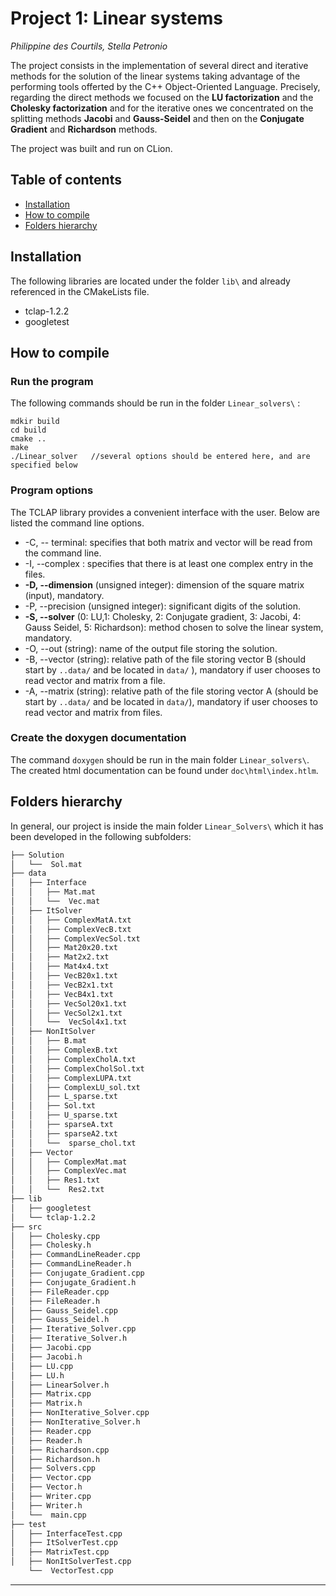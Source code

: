 # Project 1: Linear systems

*Philippine des Courtils, Stella Petronio*

The project consists in the implementation of several direct and iterative methods for the solution of the linear systems taking advantage of the performing tools offerted by the C++ Object-Oriented Language. Precisely, regarding the direct methods we focused on the **LU factorization** and the **Cholesky factorization** and for the iterative ones we concentrated on the splitting methods **Jacobi** and **Gauss-Seidel** and then on the **Conjugate Gradient** and **Richardson** methods.

The project was built and run on CLion. 

## Table of contents
* [Installation](#installation)
* [How to compile](#how-to-compile)
* [Folders hierarchy](#folders-hierarchy)

## Installation
The following libraries are located under the folder `lib\` and already referenced in the CMakeLists file. 
- tclap-1.2.2
- googletest

## How to compile 

### Run the program
The following commands should be run in the folder `Linear_solvers\` :
```
mdkir build
cd build
cmake ..
make
./Linear_solver   //several options should be entered here, and are specified below
```
### Program options
The TCLAP library provides a convenient interface with the user. Below are listed the command line options.

* -C, -- terminal: 
specifies that both matrix and vector will be read from the command line.
* -I, --complex : 
specifies that there is at least one complex entry in the files. 
* **-D, --dimension** (unsigned integer): 
dimension of the square matrix (input), mandatory.
* -P, --precision (unsigned integer): 
significant digits of the solution.
* **-S, --solver** (0: LU,1: Cholesky, 2: Conjugate gradient, 3: Jacobi, 4: Gauss Seidel, 5: Richardson):
method chosen to solve the linear system, mandatory.
* -O, --out (string): 
name of the output file storing the solution.
* -B, --vector (string): 
relative path of the file storing vector B (should start by  `..data/` and be located in `data/` ), mandatory if user chooses to read vector and matrix from a file.
* -A, --matrix (string): 
relative path of the file storing vector A (should be start by `..data/` and be located in `data/`), mandatory if user chooses to read vector and matrix from files.


### Create the doxygen documentation
The command `doxygen` should be run in the main folder `Linear_solvers\`. The created html documentation can be found under `doc\html\index.htlm`. 

## Folders hierarchy 
In general, our project is inside the main folder `Linear_Solvers\` which it has been developed in the following subfolders:

```bash
├── Solution
│   └──  Sol.mat
├── data
│   ├── Interface
│   │   ├── Mat.mat
│   │   └──  Vec.mat
│   ├── ItSolver
│   │   ├── ComplexMatA.txt 
│   │   ├── ComplexVecB.txt 
│   │   ├── ComplexVecSol.txt
│   │   ├── Mat20x20.txt
│   │   ├── Mat2x2.txt 
│   │   ├── Mat4x4.txt 
│   │   ├── VecB20x1.txt 
│   │   ├── VecB2x1.txt 
│   │   ├── VecB4x1.txt  
│   │   ├── VecSol20x1.txt 
│   │   ├── VecSol2x1.txt 
│   │   └──  VecSol4x1.txt  
│   ├── NonItSolver
│   │   ├── B.mat 
│   │   ├── ComplexB.txt  
│   │   ├── ComplexCholA.txt 
│   │   ├── ComplexCholSol.txt
│   │   ├── ComplexLUPA.txt
│   │   ├── ComplexLU_sol.txt
│   │   ├── L_sparse.txt 
│   │   ├── Sol.txt 
│   │   ├── U_sparse.txt
│   │   ├── sparseA.txt
│   │   ├── sparseA2.txt 
│   │   └──  sparse_chol.txt
│   ├── Vector
│   │   ├── ComplexMat.mat
│   │   ├── ComplexVec.mat 
│   │   ├── Res1.txt  
│   │   └──  Res2.txt  
├── lib
│   ├── googletest 
│   └── tclap-1.2.2
├── src
│   ├── Cholesky.cpp 
│   ├── Cholesky.h 
│   ├── CommandLineReader.cpp 
│   ├── CommandLineReader.h
│   ├── Conjugate_Gradient.cpp
│   ├── Conjugate_Gradient.h
│   ├── FileReader.cpp
│   ├── FileReader.h
│   ├── Gauss_Seidel.cpp 
│   ├── Gauss_Seidel.h
│   ├── Iterative_Solver.cpp 
│   ├── Iterative_Solver.h
│   ├── Jacobi.cpp
│   ├── Jacobi.h
│   ├── LU.cpp 
│   ├── LU.h
│   ├── LinearSolver.h
│   ├── Matrix.cpp
│   ├── Matrix.h 
│   ├── NonIterative_Solver.cpp 
│   ├── NonIterative_Solver.h
│   ├── Reader.cpp
│   ├── Reader.h
│   ├── Richardson.cpp
│   ├── Richardson.h
│   ├── Solvers.cpp
│   ├── Vector.cpp
│   ├── Vector.h
│   ├── Writer.cpp 
│   ├── Writer.h 
│   └──  main.cpp 
├── test
│   ├── InterfaceTest.cpp
│   ├── ItSolverTest.cpp  
│   ├── MatrixTest.cpp
│   ├── NonItSolverTest.cpp 
    └──  VectorTest.cpp 
```

---




